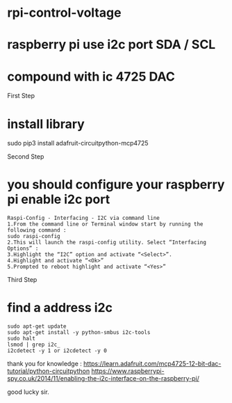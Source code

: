 # rpi-control-voltage
# raspberry pi use i2c port SDA / SCL
# compound with ic 4725 DAC 

First Step
# install library 
sudo pip3 install adafruit-circuitpython-mcp4725

Second Step
# you should configure your raspberry pi enable i2c port
    Raspi-Config - Interfacing - I2C via command line 
    1.From the command line or Terminal window start by running the following command :
    sudo raspi-config
    2.This will launch the raspi-config utility. Select “Interfacing Options” :
    3.Highlight the “I2C” option and activate “<Select>”.
    4.Highlight and activate “<Ok>” 
    5.Prompted to reboot highlight and activate “<Yes>”

Third Step
# find a address i2c
    sudo apt-get update
    sudo apt-get install -y python-smbus i2c-tools
    sudo halt
    lsmod | grep i2c_
    i2cdetect -y 1 or i2cdetect -y 0

thank you for knowledge :
https://learn.adafruit.com/mcp4725-12-bit-dac-tutorial/python-circuitpython
https://www.raspberrypi-spy.co.uk/2014/11/enabling-the-i2c-interface-on-the-raspberry-pi/

good lucky sir. 